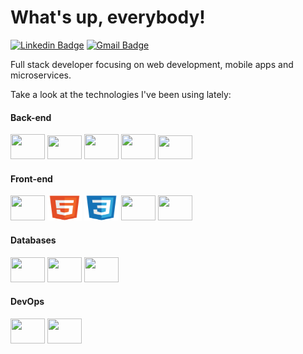 # What's up, everybody!

[![Linkedin Badge](https://img.shields.io/badge/-Matheus%20Barcelos-328267?style=flat&logo=Linkedin&logoColor=white&link=https://www.linkedin.com/in/matheus-barcelos-39bbb2214/)](https://www.linkedin.com/in/matheus-barcelos-39bbb2214/) 
[![Gmail Badge](https://img.shields.io/badge/-barcelosm1996@gmail.com-328267?style=flat&logo=Gmail&logoColor=white&link=mailto:barcelosm1996@gmail.com)](mailto:barcelosm1996@gmail.com)

Full stack developer focusing on web development, mobile apps and microservices.

Take a look at the technologies I've been using lately:

#### Back-end
<div>
  <img src="https://cdn.jsdelivr.net/gh/devicons/devicon/icons/nodejs/nodejs-original.svg" height="40" width="55"/>
  <img src="https://cdn.jsdelivr.net/gh/devicons/devicon/icons/typescript/typescript-original.svg" height="38" width="55"/>
  <img src="https://cdn.jsdelivr.net/gh/devicons/devicon/icons/nestjs/nestjs-plain.svg" height="40" width="55"/>
  <img src="https://cdn.jsdelivr.net/gh/devicons/devicon/icons/java/java-original.svg" height="40" width="55"/>
  <img src="https://cdn.jsdelivr.net/gh/devicons/devicon/icons/spring/spring-original.svg" height="38" width="55"/>
</div>

#### Front-end
<div>
  <img src="https://cdn.jsdelivr.net/gh/devicons/devicon/icons/react/react-original.svg" height="40" width="55"/>
  <img src="https://raw.githubusercontent.com/devicons/devicon/master/icons/html5/html5-original.svg" height="40" width="55"/>
  <img src="https://raw.githubusercontent.com/devicons/devicon/master/icons/css3/css3-original.svg" height="40" width="55"/>  
  <img src="https://cdn.jsdelivr.net/gh/devicons/devicon/icons/javascript/javascript-original.svg" height="40" width="55"/>
  <img src="https://cdn.jsdelivr.net/gh/devicons/devicon/icons/figma/figma-original.svg" height="40" width="55"/>
</div>

#### Databases
<div>
  <img src="https://cdn.jsdelivr.net/gh/devicons/devicon/icons/postgresql/postgresql-plain.svg" height="40" width="55"/>
  <img src="https://cdn.jsdelivr.net/gh/devicons/devicon/icons/mysql/mysql-original.svg" height="40" width="55"/>
  <img src="https://cdn.jsdelivr.net/gh/devicons/devicon/icons/mongodb/mongodb-original.svg" height="40" width="55"/>
</div>

#### DevOps
<div>
  <img src="https://cdn.jsdelivr.net/gh/devicons/devicon/icons/docker/docker-original.svg" height="40" width="55"/>
  <img src="https://cdn.jsdelivr.net/gh/devicons/devicon/icons/git/git-original.svg" height="40" width="55"/>
</div>
